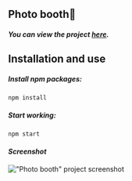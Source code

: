 ## Photo booth📸

##### _You can view the project [here](https://isbendiyarovanezrin.github.io/WebcamFun "Click me!😎")._

## Installation and use

##### _Install npm packages:_

```
npm install
```

##### _Start working:_

```
npm start
```

#### _Screenshot_

!["Photo booth" project screenshot](https://i.postimg.cc/Y9DZNStc/photo-booth.png)
